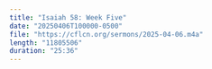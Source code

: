 ```yaml
---
title: "Isaiah 58: Week Five"
date: "20250406T100000-0500"
file: "https://cflcn.org/sermons/2025-04-06.m4a"
length: "11805506"
duration: "25:36"
---
```

